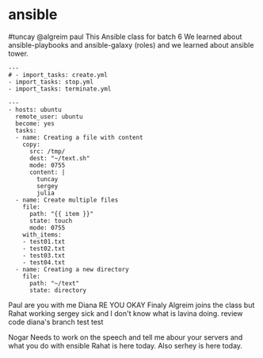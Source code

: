 # ansible
#tuncay
@algreim
paul
This Ansible class for batch 6
We learned about ansible-playbooks and ansible-galaxy (roles) and we learned about ansible tower.
```
---
# - import_tasks: create.yml
- import_tasks: stop.yml
- import_tasks: terminate.yml
```
```
---
- hosts: ubuntu
  remote_user: ubuntu
  become: yes
  tasks:
  - name: Creating a file with content
    copy:
      src: /tmp/
      dest: "~/text.sh"
      mode: 0755
      content: |
        tuncay
        sergey
        julia
  - name: Create multiple files
    file: 
      path: "{{ item }}"
      state: touch
      mode: 0755
    with_items:
    - test01.txt
    - test02.txt
    - test03.txt
    - test04.txt
  - name: Creating a new directory
    file:
      path: "~/text"
      state: directory
```

Paul are you with me
Diana RE YOU OKAY
Finaly Algreim joins the class but Rahat working sergey sick and I don't know what is lavina doing. 
review code
diana's branch 
test
test


Nogar Needs to work on the speech and tell me abour your servers and what you do with ensible 
Rahat is here today. Also serhey is here today.